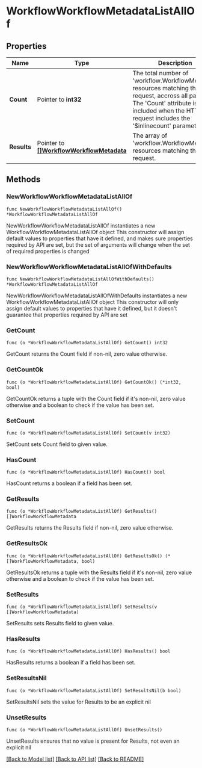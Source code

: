 # WorkflowWorkflowMetadataListAllOf

## Properties

Name | Type | Description | Notes
------------ | ------------- | ------------- | -------------
**Count** | Pointer to **int32** | The total number of &#39;workflow.WorkflowMetadata&#39; resources matching the request, accross all pages. The &#39;Count&#39; attribute is included when the HTTP GET request includes the &#39;$inlinecount&#39; parameter. | [optional] 
**Results** | Pointer to [**[]WorkflowWorkflowMetadata**](WorkflowWorkflowMetadata.md) | The array of &#39;workflow.WorkflowMetadata&#39; resources matching the request. | [optional] 

## Methods

### NewWorkflowWorkflowMetadataListAllOf

`func NewWorkflowWorkflowMetadataListAllOf() *WorkflowWorkflowMetadataListAllOf`

NewWorkflowWorkflowMetadataListAllOf instantiates a new WorkflowWorkflowMetadataListAllOf object
This constructor will assign default values to properties that have it defined,
and makes sure properties required by API are set, but the set of arguments
will change when the set of required properties is changed

### NewWorkflowWorkflowMetadataListAllOfWithDefaults

`func NewWorkflowWorkflowMetadataListAllOfWithDefaults() *WorkflowWorkflowMetadataListAllOf`

NewWorkflowWorkflowMetadataListAllOfWithDefaults instantiates a new WorkflowWorkflowMetadataListAllOf object
This constructor will only assign default values to properties that have it defined,
but it doesn't guarantee that properties required by API are set

### GetCount

`func (o *WorkflowWorkflowMetadataListAllOf) GetCount() int32`

GetCount returns the Count field if non-nil, zero value otherwise.

### GetCountOk

`func (o *WorkflowWorkflowMetadataListAllOf) GetCountOk() (*int32, bool)`

GetCountOk returns a tuple with the Count field if it's non-nil, zero value otherwise
and a boolean to check if the value has been set.

### SetCount

`func (o *WorkflowWorkflowMetadataListAllOf) SetCount(v int32)`

SetCount sets Count field to given value.

### HasCount

`func (o *WorkflowWorkflowMetadataListAllOf) HasCount() bool`

HasCount returns a boolean if a field has been set.

### GetResults

`func (o *WorkflowWorkflowMetadataListAllOf) GetResults() []WorkflowWorkflowMetadata`

GetResults returns the Results field if non-nil, zero value otherwise.

### GetResultsOk

`func (o *WorkflowWorkflowMetadataListAllOf) GetResultsOk() (*[]WorkflowWorkflowMetadata, bool)`

GetResultsOk returns a tuple with the Results field if it's non-nil, zero value otherwise
and a boolean to check if the value has been set.

### SetResults

`func (o *WorkflowWorkflowMetadataListAllOf) SetResults(v []WorkflowWorkflowMetadata)`

SetResults sets Results field to given value.

### HasResults

`func (o *WorkflowWorkflowMetadataListAllOf) HasResults() bool`

HasResults returns a boolean if a field has been set.

### SetResultsNil

`func (o *WorkflowWorkflowMetadataListAllOf) SetResultsNil(b bool)`

 SetResultsNil sets the value for Results to be an explicit nil

### UnsetResults
`func (o *WorkflowWorkflowMetadataListAllOf) UnsetResults()`

UnsetResults ensures that no value is present for Results, not even an explicit nil

[[Back to Model list]](../README.md#documentation-for-models) [[Back to API list]](../README.md#documentation-for-api-endpoints) [[Back to README]](../README.md)


